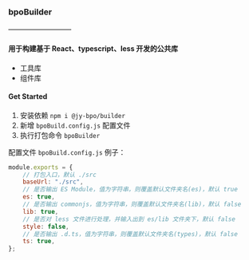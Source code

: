 ### bpoBuilder

—————————

#### 用于构建基于 React、typescript、less 开发的公共库

- 工具库
- 组件库

#### Get Started

1. 安装依赖 `npm i @jy-bpo/builder`
2. 新增 `bpoBuild.config.js` 配置文件
3. 执行打包命令 `bpoBuilder`

配置文件 `bpoBuild.config.js` 例子：

```js
module.exports = {
	// 打包入口，默认 ./src
	baseUrl: "./src",
	// 是否输出 ES Module，值为字符串，则覆盖默认文件夹名(es)，默认 true
	es: true,
	// 是否输出 commonjs，值为字符串，则覆盖默认文件夹名(lib)，默认 false
	lib: true,
	// 是否对 less 文件进行处理，并输入出到 es/lib 文件夹下，默认 false
	style: false,
	// 是否输出 .d.ts，值为字符串，则覆盖默认文件夹名(types)，默认 false
	ts: true,
};
```
